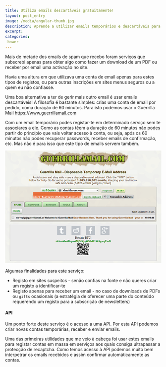 ```yaml
---
title: Utiliza emails descartáveis gratuitamente!
layout: post_entry
image: /media/angular-thumb.jpg
description: Aprende a utilizar emails temporários e descartáveis para não encheres a tua caixa de Spam!
excerpt: 
categories:
 bower
---
```


Mais de metade dos emails de spam que recebo foram serviços que subscrebi apenas para obter algo como fazer um download de um PDF ou receber por email uma activação no site.

Havia uma altura em que utilizava uma conta de email apenas para estes tipos de registos, ou para outras inscrições em sites menus seguros ou a quem eu não confiasse. 

Uma boa alternativa a ter de gerir mais outro email é usar emails descartáveis! A filosofia é bastante simples: crias uma conta de email por pedido, coma duração de 60 minutos. Para isto podemos usar o Guerrilla Mail https://www.guerrillamail.com

Com um email temporário podes registar-te em determinado serviço sem te associares a ele. Como as contas têem a duração de 60 minutos não podes partir do princípio que vais voltar acesso à conta, ou seja, após os 60 minutos não podes recuperar passwords, receber emails de confirmação, etc. Mas não é para isso que este tipo de emails servem também.

<img clasS="entry__image" src="/media/posts/temporary-mail-1.png" />

Algumas finalidades para este serviço:

 * Registo em sites suspeitos - senão confias na fonte e não queres criar um registo a identificar-te
 * Registo apenas para receber um email - no caso de downloads de PDFs ou `gifts` ocasionais (a estratégia de oferecer uma parte do conteúdo requerendo um registo para a subscrição de newsletters)


#### API

Um ponto forte deste serviço é o acesso a uma API. Por esta API podemos criar novas contas temporárias, receber e enviar emails. 

Uma das primeiras utilidades que me veio à cabeça foi usar estes emails para registar contas em massa em serviços aos quais consiga ultrapassar a protecção de recaptcha. Como temos acesso à API podemos muito bem interpetrar os emails recebidos e assim confirmar automáticamente as contas. 